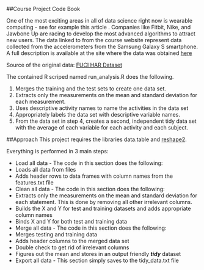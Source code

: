 ##Course Project Code Book

One of the most exciting areas in all of data science right now is wearable computing - see for example this article . Companies like Fitbit, Nike, and Jawbone Up are racing to develop the most advanced algorithms to attract new users. The data linked to from the course website represent data collected from the accelerometers from the Samsung Galaxy S smartphone. A full description is available at the site where the data was obtained [here](http://archive.ics.uci.edu/ml/datasets/Human+Activity+Recognition+Using+Smartphones)

Source of the original data: [FUCI HAR Dataset](https://d396qusza40orc.cloudfront.net/getdata%2Fprojectfiles%2FUCI%20HAR%20Dataset.zip)

The contained R scriped named run_analysis.R does the following. 

1. Merges the training and the test sets to create one data set.
2. Extracts only the measurements on the mean and standard deviation for each measurement. 
3. Uses descriptive activity names to name the activities in the data set
4. Appropriately labels the data set with descriptive variable names. 
5. From the data set in step 4, creates a second, independent tidy data set with the average of each variable for each activity and each subject.

##Approach
This project requires the libraries data.table and [reshape2](http://cran.r-project.org/web/packages/reshape2/index.html).

Everything is performed in 3 main steps:
* Load all data - The code in this section does the following:
*   Loads all data from files
*   Adds header rows to data frames with column names from the features.txt file
* Clean all data - The code in this section does the following:
*   Extracts only the measurements on the mean and standard deviation for each statement.  This is done by removing all other irrelevant columns.
*   Builds the X and Y for test and training datasets and adds appropriate column names
*   Binds X and Y for both test and training data
* Merge all data - The code in this section does the following:
*   Merges testing and training data
*   Adds header columns to the merged data set
*   Double check to get rid of irrelevant columns
*   Figures out the mean and stores in an output friendly ***tidy*** dataset
* Export all data - This section simply saves to the tidy_data.txt file
